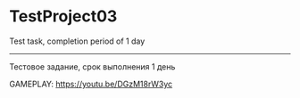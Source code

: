 # TestProject03
 
Test task, completion period of 1 day
_______
Тестовое задание, срок выполнения 1 день

GAMEPLAY: https://youtu.be/DGzM18rW3yc
